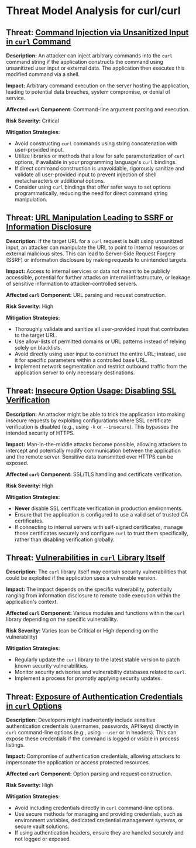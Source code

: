 # Threat Model Analysis for curl/curl

## Threat: [Command Injection via Unsanitized Input in `curl` Command](./threats/command_injection_via_unsanitized_input_in_`curl`_command.md)

**Description:** An attacker can inject arbitrary commands into the `curl` command string if the application constructs the command using unsanitized user input or external data. The application then executes this modified command via a shell.

**Impact:**  Arbitrary command execution on the server hosting the application, leading to potential data breaches, system compromise, or denial of service.

**Affected `curl` Component:** Command-line argument parsing and execution.

**Risk Severity:** Critical

**Mitigation Strategies:**
*   Avoid constructing `curl` commands using string concatenation with user-provided input.
*   Utilize libraries or methods that allow for safe parameterization of `curl` options, if available in your programming language's `curl` bindings.
*   If direct command construction is unavoidable, rigorously sanitize and validate all user-provided input to prevent injection of shell metacharacters or additional options.
*   Consider using `curl` bindings that offer safer ways to set options programmatically, reducing the need for direct command string manipulation.

## Threat: [URL Manipulation Leading to SSRF or Information Disclosure](./threats/url_manipulation_leading_to_ssrf_or_information_disclosure.md)

**Description:** If the target URL for a `curl` request is built using unsanitized input, an attacker can manipulate the URL to point to internal resources or external malicious sites. This can lead to Server-Side Request Forgery (SSRF) or information disclosure by making requests to unintended targets.

**Impact:** Access to internal services or data not meant to be publicly accessible, potential for further attacks on internal infrastructure, or leakage of sensitive information to attacker-controlled servers.

**Affected `curl` Component:** URL parsing and request construction.

**Risk Severity:** High

**Mitigation Strategies:**
*   Thoroughly validate and sanitize all user-provided input that contributes to the target URL.
*   Use allow-lists of permitted domains or URL patterns instead of relying solely on blacklists.
*   Avoid directly using user input to construct the entire URL; instead, use it for specific parameters within a controlled base URL.
*   Implement network segmentation and restrict outbound traffic from the application server to only necessary destinations.

## Threat: [Insecure Option Usage: Disabling SSL Verification](./threats/insecure_option_usage_disabling_ssl_verification.md)

**Description:** An attacker might be able to trick the application into making insecure requests by exploiting configurations where SSL certificate verification is disabled (e.g., using `-k` or `--insecure`). This bypasses the intended security of HTTPS.

**Impact:** Man-in-the-middle attacks become possible, allowing attackers to intercept and potentially modify communication between the application and the remote server. Sensitive data transmitted over HTTPS can be exposed.

**Affected `curl` Component:** SSL/TLS handling and certificate verification.

**Risk Severity:** High

**Mitigation Strategies:**
*   **Never** disable SSL certificate verification in production environments.
*   Ensure that the application is configured to use a valid set of trusted CA certificates.
*   If connecting to internal servers with self-signed certificates, manage those certificates securely and configure `curl` to trust them specifically, rather than disabling verification globally.

## Threat: [Vulnerabilities in `curl` Library Itself](./threats/vulnerabilities_in_`curl`_library_itself.md)

**Description:**  The `curl` library itself may contain security vulnerabilities that could be exploited if the application uses a vulnerable version.

**Impact:** The impact depends on the specific vulnerability, potentially ranging from information disclosure to remote code execution within the application's context.

**Affected `curl` Component:** Various modules and functions within the `curl` library depending on the specific vulnerability.

**Risk Severity:** Varies (can be Critical or High depending on the vulnerability)

**Mitigation Strategies:**
*   Regularly update the `curl` library to the latest stable version to patch known security vulnerabilities.
*   Monitor security advisories and vulnerability databases related to `curl`.
*   Implement a process for promptly applying security updates.

## Threat: [Exposure of Authentication Credentials in `curl` Options](./threats/exposure_of_authentication_credentials_in_`curl`_options.md)

**Description:**  Developers might inadvertently include sensitive authentication credentials (usernames, passwords, API keys) directly in `curl` command-line options (e.g., using `--user` or in headers). This can expose these credentials if the command is logged or visible in process listings.

**Impact:**  Compromise of authentication credentials, allowing attackers to impersonate the application or access protected resources.

**Affected `curl` Component:** Option parsing and request construction.

**Risk Severity:** High

**Mitigation Strategies:**
*   Avoid including credentials directly in `curl` command-line options.
*   Use secure methods for managing and providing credentials, such as environment variables, dedicated credential management systems, or secure vault solutions.
*   If using authentication headers, ensure they are handled securely and not logged or exposed.

